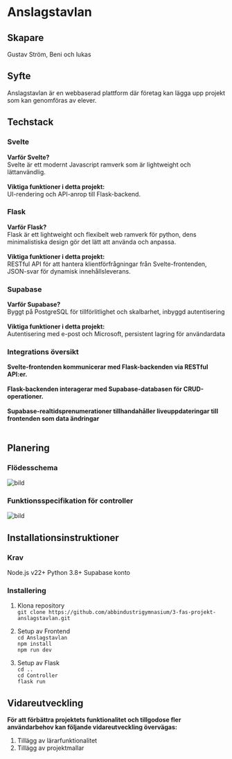 # Anslagstavlan 
## Skapare
Gustav Ström, Beni och lukas
## Syfte
Anslagstavlan är en webbaserad plattform där företag kan lägga upp projekt som kan genomföras av elever.

## Techstack

### Svelte
**Varför Svelte?**
</br>
Svelte är ett modernt Javascript ramverk som är lightweight och lättanvändlig.
</br>
</br>
**Viktiga funktioner i detta projekt:**
</br>
UI-rendering och API-anrop till Flask-backend.
### Flask
**Varför Flask?**
</br>
Flask är ett lightweight och flexibelt web ramverk för python, dens minimalistiska design gör det lätt att använda och anpassa.
</br>
</br>
**Viktiga funktioner i detta projekt:**
</br>
RESTful API för att hantera klientförfrågningar från Svelte-frontenden, JSON-svar för dynamisk innehållsleverans.
### Supabase
**Varför Supabase?**
</br>
Byggt på PostgreSQL för tillförlitlighet och skalbarhet, inbyggd autentisering
</br>
</br>
**Viktiga funktioner i detta projekt:**
</br>
Autentisering med e-post och Microsoft, persistent lagring för användardata

### Integrations översikt

**Svelte-frontenden kommunicerar med Flask-backenden via RESTful API:er.**
</br>
</br>
**Flask-backenden interagerar med Supabase-databasen för CRUD-operationer.**
</br>
</br>
**Supabase-realtidsprenumerationer tillhandahåller liveuppdateringar till frontenden som data ändringar**
</br>
</br>


## Planering
### Flödesschema 
![bild](https://github.com/user-attachments/assets/4ddc0b8a-da0d-42ab-a6bd-82b90d7868a0)

### Funktionsspecifikation för controller
![bild](https://github.com/user-attachments/assets/ff251987-c52f-41e6-b720-031676270936)

## Installationsinstruktioner

### Krav
Node.js v22+
Python 3.8+
Supabase konto

### Installering
1. Klona repository
   </br>
 `git clone https://github.com/abbindustrigymnasium/3-fas-projekt-anslagstavlan.git `
2. Setup av Frontend
   </br>
`cd Anslagstavlan`
   </br>
`npm install`
   </br>
`npm run dev`

3. Setup av Flask
   </br>
`cd ..`
   </br>
`cd Controller`
   </br>
`flask run`

## Vidareutveckling
**För att förbättra projektets funktionalitet och tillgodose fler användarbehov kan följande vidareutveckling övervägas:**
</br>
1. Tillägg av lärarfunktionalitet
2. Tillägg av projektmallar 
